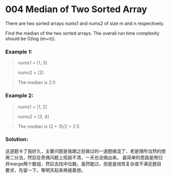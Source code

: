 # 004 Median of Two Sorted Array
There are two sorted arrays nums1 and nums2 of size m and n respectively.

Find the median of the two sorted arrays. The overall run time complexity should be O(log (m+n)).

### Example 1:
>nums1 = [1, 3]

>nums2 = [2]

>The median is 2.0

### Example 2:
>nums1 = [1, 2]

>nums2 = [3, 4]

>The median is (2 + 3)/2 = 2.5

### Solution:

这道题卡了我好久，主要问题是我跟之前做过的一道题搞混了，老是理所当然的想用二分法，然后在奇偶问题上捣鼓不清，一天也没搞出来。 最简单的思路是用归并merge两个数组，然后去找中位数。虽然能过，但是是线性复杂度不满足题目要求，先留一下，等明天起来再接着想。
